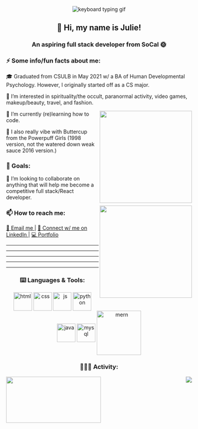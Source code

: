 <section align="center">
    <img src="https://media.tenor.com/D5QVYSPmpmAAAAAC/anime-keyboard-typing-keyboard-anime.gif" alt="keyboard typing gif"><br/>
    <h1>👋 Hi, my name is Julie!</h1>
    <h3> An aspiring full stack developer from SoCal 🌞 </h3>
</section>


<section>
  <h3> ⚡️ Some info/fun facts about me: </h3>
  <p align= "left"> 🎓 Graduated from CSULB in May 2021 w/ a BA of Human Developmental Psychology. However, I originally started off as a CS major. </p> 
  <p align= "left"> 👀 I’m interested in spirituality/the occult, paranormal activity, video games, makeup/beauty, travel, and fashion. </p>
  <img align= "right" src= https://media.tenor.com/bE0Niveck2kAAAAC/powerpuff-girls.gif width = 250>
  <p align= "left"> 🌱 I’m currently (re)learning how to code. </p>
  <p align = "left"> 💚 I also really vibe with Buttercup from the Powerpuff Girls (1998 version, not the watered down weak sauce 2016 version.) </p>
</section>

<section>
  <h3 align= "center-left"> 🎯 Goals: </h3> <!-- find out how to have center left alignment -->
  <p align="left"> 💞️ I’m looking to collaborate on anything that will help me become a competitive full stack/React developer. </p>
  <img align = "right" src=https://devforum-uploads.s3.dualstack.us-east-2.amazonaws.com/uploads/original/4X/2/7/4/274d40f45b3f56a908c194f494eec2319ca3063b.gif width = 250>
</section>

<!-- find out how to add a line break here -->

<section>
  <h3> 📫 How to reach me: </h3>
  <a href= "mailto: juliechan03@gmail.com"> 📨 Email me </a> | <a href= "https://www.linkedin.com/in/juliechan2/"> 📱 Connect w/ me on LinkedIn </a> | <a href= "https://juliechan.vercel.app"> 💻 Portfolio</a>
  <!-- Make this link open a new tab -->
</section>

---
---
---
---
---

<section align="center">
  <h3 align="center"> ⌨️ Languages & Tools: </h3>
  <img align="center" src="https://www.notion.so/image/https%3A%2F%2Fcdn-icons-png.flaticon.com%2F512%2F1891%2F1891365.png?table=block&id=6c98cd5f-3bb3-42bd-b1a7-3615c4373c88&spaceId=7439bad4-bed9-4ad1-a443-7ab49d1df260&width=250&userId=a76d0a37-e3a1-45f9-b9f8-7766185a195d&cache=v2" width = 50 alt="html">
  <img align="center" src="https://www.notion.so/image/https%3A%2F%2Fcdn-icons-png.flaticon.com%2F512%2F1045%2F1045906.png?table=block&id=264f7145-4f0f-4109-9fbb-c034ab89c67a&spaceId=7439bad4-bed9-4ad1-a443-7ab49d1df260&width=250&userId=a76d0a37-e3a1-45f9-b9f8-7766185a195d&cache=v2" width = 50 alt="css">
  <img align="center" src="https://www.notion.so/image/https%3A%2F%2Fs3-us-west-2.amazonaws.com%2Fsecure.notion-static.com%2F5ab902a9-c6ee-4f0c-9b49-e61962375c9f%2Fjs1.png?table=block&id=1a469eae-feb1-42ec-843e-490b660f0fe7&spaceId=7439bad4-bed9-4ad1-a443-7ab49d1df260&width=250&userId=a76d0a37-e3a1-45f9-b9f8-7766185a195d&cache=v2" width = 50 alt="js">
  <img align="center" src="https://cdn-icons-png.flaticon.com/512/3098/3098090.png" width = 50 alt="python">
  <img align="center" src="https://cdn-icons-png.flaticon.com/128/1183/1183618.png" width = 50 alt="java">
  <img align="center" src="https://cdn-icons-png.flaticon.com/512/1199/1199129.png" width = 50 alt="mysql">
  <img align="center" src="https://upload.wikimedia.org/wikipedia/commons/9/94/MERN-logo.png" width = 120 alt="mern">
</section>
  
<section>
  <h3 align="center">👩🏻‍💻 Activity:</h3>
  <img align="left" src="https://github-readme-streak-stats.herokuapp.com?user=juliechan01&theme=synthwave&border_radius=5.5)](https://git.io/streak-stats)" width = 257 height = 125>
  <img align="right" src="https://github-readme-stats.vercel.app/api/top-langs/?username=juliechan01&hide=css&layout=compact&theme=synthwave">
</section>
